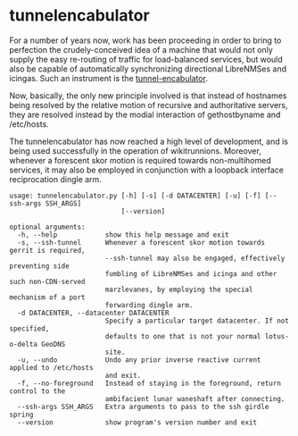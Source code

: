 # tunnelencabulator
For a number of years now, work has been proceeding in order to bring to perfection the crudely-conceived idea of a machine that would not only supply the easy re-routing of traffic for load-balanced services, but would also be capable of automatically synchronizing directional LibreNMSes and icingas.  Such an instrument is the [tunnel-encabulator](https://www.youtube.com/watch?v=Ac7G7xOG2Ag).

Now, basically, the only new principle involved is that instead of hostnames
being resolved by the relative motion of recursive and authoritative servers,
they are resolved instead by the modial interaction of gethostbyname and /etc/hosts.

The tunnelencabulator has now reached a high level of development, and is being used
successfully in the operation of wikitrunnions.  Moreover, whenever a forescent skor
motion is required towards non-multihomed services, it may also be employed in conjunction
with a loopback interface reciprocation dingle arm.

```
usage: tunnelencabulator.py [-h] [-s] [-d DATACENTER] [-u] [-f] [--ssh-args SSH_ARGS]
                            [--version]

optional arguments:
  -h, --help            show this help message and exit
  -s, --ssh-tunnel      Whenever a forescent skor motion towards gerrit is required,
                        --ssh-tunnel may also be engaged, effectively preventing side
                        fumbling of LibreNMSes and icinga and other such non-CDN-served
                        marzlevanes, by employing the special mechanism of a port
                        forwarding dingle arm.
  -d DATACENTER, --datacenter DATACENTER
                        Specify a particular target datacenter. If not specified,
                        defaults to one that is not your normal lotus-o-delta GeoDNS
                        site.
  -u, --undo            Undo any prior inverse reactive current applied to /etc/hosts
                        and exit.
  -f, --no-foreground   Instead of staying in the foreground, return control to the
                        ambifacient lunar waneshaft after connecting.
  --ssh-args SSH_ARGS   Extra arguments to pass to the ssh girdle spring
  --version             show program's version number and exit
```
